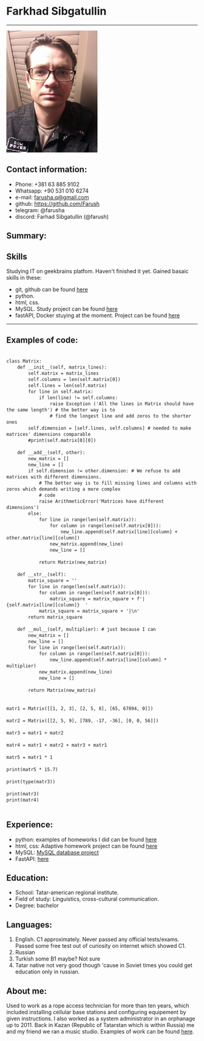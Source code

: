 
# Farkhad Sibgatullin

***

![my image](img/photo_small.jpeg "My photo")

## Contact information:
* Phone: +381 63 885 9102
*  Whatsapp: +90 531 010 6274
* e-mail: farusha.q@gmail.com
* github: https://github.com/Farush
* telegram: @farusha
* discord: Farhad  Sibgatullin (@farush)

## Summary:


## Skills
Studying IT on geekbrains platfom. Haven't finished it yet. Gained basaic skills in these:
* git, github can be found [here](https://github.com/Farush)
* python. 
* html, css.
* MySQL. Study project can be found [here](https://github.com/Farush/MySQL-Study-Project) 
* fastAPI, Docker stuying at the moment. Project can be found [here](https://github.com/Farush/Library_fastAPI)
***

## Examples of code:

``` 

class Matrix:
    def __init__(self, matrix_lines):
        self.matrix = matrix_lines
        self.columns = len(self.matrix[0])
        self.lines = len(self.matrix)
        for line in self.matrix:
            if len(line) != self.columns:
                raise Exception ('All the lines in Matrix should have the same length') # the better way is to
                # find the longest line and add zeros to the shorter ones
        self.dimension = [self.lines, self.columns] # needed to make matrices' dimensions comparable
        #print(self.matrix[0][0])

    def __add__(self, other):
        new_matrix = []
        new_line = []
        if self.dimension != other.dimension: # We refuse to add matrices with different dimensions.
            # The better way is to fill missing lines and columns with zeros which demands writing a more complex
            # code
            raise ArithmeticError('Matrices have different dimensions')
        else:
            for line in range(len(self.matrix)):
                for column in range(len(self.matrix[0])):
                    new_line.append(self.matrix[line][column] + other.matrix[line][column])
                new_matrix.append(new_line)
                new_line = []

            return Matrix(new_matrix)

    def __str__(self):
        matrix_square = ''
        for line in range(len(self.matrix)):
            for column in range(len(self.matrix[0])):
                matrix_square = matrix_square + f'|  {self.matrix[line][column]}  '
            matrix_square = matrix_square + '|\n'
        return matrix_square

    def __mul__(self, multiplier): # just because I can
        new_matrix = []
        new_line = []
        for line in range(len(self.matrix)):
            for column in range(len(self.matrix[0])):
                new_line.append(self.matrix[line][column] * multiplier)
            new_matrix.append(new_line)
            new_line = []

        return Matrix(new_matrix)


matr1 = Matrix([[1, 2, 3], [2, 5, 8], [65, 67894, 0]])

matr2 = Matrix([[2, 5, 9], [789, -17, -36], [0, 0, 56]])

matr3 = matr1 + matr2

matr4 = matr1 + matr2 + matr3 + matr1

matr5 = matr1 * 1

print(matr5 * 15.7)

print(type(matr3))

print(matr3)
print(matr4)


```

## Experience:

* python: examples of homeworks I did can be found [here](https://github.com/Farush/HomeworkPython)
* html, css: Adaptive homework project can be found [here](https://github.com/Farush/html-css-study-project)
* MySQL: [MySQL database project](https://github.com/Farush/MySQL-Study-Project)
* FastAPI: [here](https://github.com/Farush/Library_fastAPI)

## Education:

- School: Tatar-american regional institute. 
- Field of study: Linguistics, cross-cultural communication.
- Degree: bachelor

## Languages:
1. English. C1 approximately. Never passed any official tests/exams. Passed some free test out of curiosity on internet which showed C1. 
2. Russian
3. Turkish some B1 maybe? Not sure
4. Tatar native not very good though 'cause in Soviet times you could get education only in russian.

## About me:
Used to work as a rope access technician for more than ten years, which included installing cellular base stations and configuring equipement by given instructions. I also worked as a system administrator in an orphanage up to 2011. Back in Kazan (Republic of Tatarstan which is within Russia) me and my friend we ran a music studio. Examples of work can be found [here](https://www.youtube.com/results?search_query=%D0%BF%D0%BE%D0%BF%D1%80%D1%8B%D0%B3%D1%83%D0%BD+%D0%B8+%D0%B3%D0%B2%D0%BE%D0%B7%D0%B4%D0%B8).
